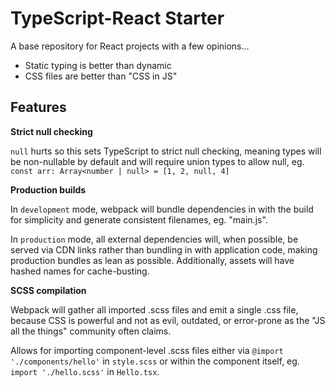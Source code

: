 # TypeScript-React Starter

A base repository for React projects with a few opinions...

- Static typing is better than dynamic
- CSS files are better than "CSS in JS"

## Features

**Strict null checking**

`null` hurts so this sets TypeScript to strict null checking, meaning types will be non-nullable by default
and will require union types to allow null, eg. `const arr: Array<number | null> = [1, 2, null, 4]`

**Production builds**

In `development` mode, webpack will bundle dependencies in with the build for simplicity
and generate consistent filenames, eg. "main.js".

In `production` mode, all external dependencies will, when possible, be served via CDN links
rather than bundling in with application code, making production bundles as lean as possible.
Additionally, assets will have hashed names for cache-busting.

**SCSS compilation**

Webpack will gather all imported .scss files and emit a single .css file, because CSS is powerful
and not as evil, outdated, or error-prone as the "JS all the things" community often claims.

Allows for importing component-level .scss files either via `@import './components/hello'` in `style.scss`
or within the component itself, eg. `import './hello.scss'` in `Hello.tsx`.
